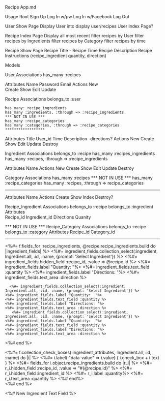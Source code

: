 Recipe App.md

Usage
  Root
    Sign Up
    Log In w/pw
    Log In w/Facebook
    Log Out

  User Show Page
    Display User into
     display user/recipes
  User Index Page?
  
  Recipe Index Page
    Display all most recent
    filter recipes by User
    filter recipes by Ingredients
    filter recipes by Category
    filter recipes by time  

  Recipe Show Page
    Recipe Title - Recipe Time
    Recipe Description
    Recipe Instructions (recipe_ingredient quantity, direction) 
    
Models

User
  Associations
    has_many :recipes

  Attributes
    Name
    Password
    Email
  Actions
    New    
    Create
    Show
    Edit
    Update

Recipe
  Associations
    belongs_to :user

    has_many: recipe_ingredients
    has_many :ingredients, :through => :recipe_ingredients
    *** NOT IN USE ***
    has_many :recipe_categories
    has_many :categories, :through => :recipe_categories
    ******************
  Attributes
    Title
    User_id
    Time
    Description
    -directions?
  Actions 
    New 
    Create
    Show
    Edit
    Update
    Destroy

Ingredient
  Associations
    belongs_to :recipe
    has_many :recipes_ingredients
    has_many :recipes, :through => :recipe_ingredients

  Attributes
    Name
  Actions
    New 
    Create
    Show
    Edit
    Update
    Destroy

Category
  Associations
  has_many :recipes
  *** NOT IN USE ***
    has_many :recipe_categories
    has_many :recipes, :through => recipe_categories
  ******************
  Attributes
    Name
  Actions
    Create
    Show
    Index
    Destroy?  

Recipe_Ingredient
  Associations
    belongs_to :recipe
    belongs_to :ingredient
  Attributes  
    Recipe_id
    Ingredient_id
    Directions
    Quanity

*** NOT IN USE ***
Recipe_Category
  Associations
    belongs_to :recipe
    belongs_to :category
  Attributes
    Recipe_id
    Category_id   
******************



 <%#= f.fields_for :recipe_ingredients, @recipe.recipe_ingredients.build do |ingredient_fields| %>
    <%#= ingredient_fields.collection_select(:ingredient, Ingredient.all, :id, :name, {prompt: 'Select Ingredient'}) %>
    <%#= ingredient_fields.hidden_field :recipe_id, :value => @recipe.id %>
    <%#= ingredient_fields.label "Quantity:  "%>
    <%#= ingredient_fields.text_field :quantity %>
    <%#= ingredient_fields.label "Directions: "%>
    <%#= ingredient_fields.text_area :direction %>

      <%#= ingredient_fields.collection_select(:ingredient, Ingredient.all, :id, :name, {prompt: 'Select Ingredient'}) %>
    <%#= ingredient_fields.label "Quantity:  "%>
    <%#= ingredient_fields.text_field :quantity %>
    <%#= ingredient_fields.label "Directions: "%>
    <%#= ingredient_fields.text_area :direction %>
       <%#= ingredient_fields.collection_select(:ingredient, Ingredient.all, :id, :name, {prompt: 'Select Ingredient'}) %>
    <%#= ingredient_fields.label "Quantity:  "%>
    <%#= ingredient_fields.text_field :quantity %>
    <%#= ingredient_fields.label "Directions: "%>
    <%#= ingredient_fields.text_area :direction %>
  <%# end %>

  <%#= f.collection_check_boxes(:ingredient_attributes, Ingredient.all, :id, :name) do |i| %>
    <%#= i.label(:"data-value" => i.value) { i.check_box + i.text } %>
      <%#= fields_for i.object.recipe_ingredients.build do |r_i| %>
        <%#= r_i.hidden_field :recipe_id, :value => "#{@recipe.id}" %>
        <%#= r_i.hidden_field :ingredient_id %>
        <%#= r_i.label :quantity%>
        <%#= r_i.text_area :quantity %>
      <%# end%>    
  <%# end %>

  <%# New Ingredient Text Field %>
  

 

  
  